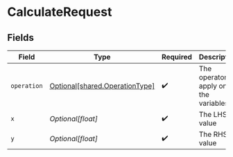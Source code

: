 # CalculateRequest


## Fields

| Field                                                                      | Type                                                                       | Required                                                                   | Description                                                                |
| -------------------------------------------------------------------------- | -------------------------------------------------------------------------- | -------------------------------------------------------------------------- | -------------------------------------------------------------------------- |
| `operation`                                                                | [Optional[shared.OperationType]](undefined/models/shared/operationtype.md) | :heavy_check_mark:                                                         | The operator to apply on the variables                                     |
| `x`                                                                        | *Optional[float]*                                                          | :heavy_check_mark:                                                         | The LHS value                                                              |
| `y`                                                                        | *Optional[float]*                                                          | :heavy_check_mark:                                                         | The RHS value                                                              |